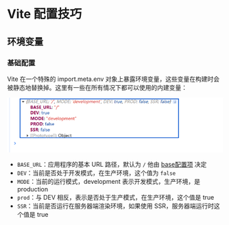 # Vite 配置技巧

## 环境变量

### 基础配置

Vite 在一个特殊的 import.meta.env 对象上暴露环境变量，这些变量在构建时会被静态地替换掉。这里有一些在所有情况下都可以使用的内建变量：

![An image](/gj-vite-1.png)

- `BASE_URL`：应用程序的基本 URL 路径，默认为 `/` 他由 [base配置项](https://cn.vitejs.dev/config/shared-options.html#base) 决定
- `DEV`：当前是否处于开发模式，在生产环境，这个值为 `false`
- `MODE`：当前的运行模式，development 表示开发模式，生产环境，是 production
- `prod`：与 DEV 相反，表示是否处于生产模式，在生产环境，这个值是 true
- `SSR`：当前是否运行在服务器端渲染环境，如果使用 SSR，服务器端运行时这个值是 true
